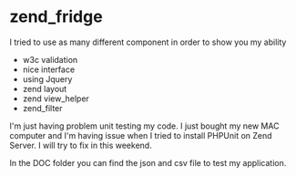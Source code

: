 zend_fridge
===========

I tried to use as many different component in order to show you my ability
- w3c validation
- nice interface
- using Jquery
- zend layout
- zend view_helper
- zend_filter

I'm just having problem unit testing my code.
I just bought my new MAC computer and I'm having issue when I tried to install PHPUnit on Zend Server.
I will try to fix in this weekend.

In the DOC folder you can find the json and csv file to test my application.
